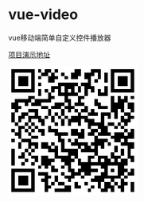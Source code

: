 # vue-video

vue移动端简单自定义控件播放器

[项目演示地址](https://likunone.github.io/vue-video/)

![二维码](https://github.com/Likunone/vue-video/blob/master/dist/static/img/47e4dc556752be72ef1e3432fa40370c.png)

